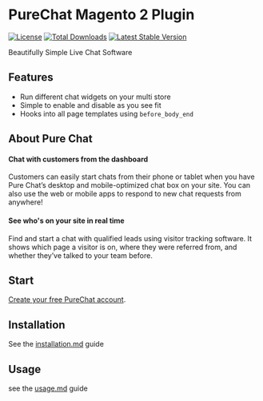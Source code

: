 # PureChat Magento 2 Plugin

[![License](https://poser.pugx.org/sozodesign/magento2-purechat/license)](./LICENSE)
[![Total Downloads](https://poser.pugx.org/sozodesign/magento2-purechat/downloads)](https://packagist.org/packages/sozodesign/magento2-purechat)
[![Latest Stable Version](https://poser.pugx.org/sozodesign/magento2-purechat/v/stable)](https://packagist.org/packages/sozodesign/magento2-purechat)

Beautifully Simple Live Chat Software

## Features
- Run different chat widgets on your multi store
- Simple to enable and disable as you see fit
- Hooks into all page templates using `before_body_end`

## About Pure Chat

#### Chat with customers from the dashboard
Customers can easily start chats from their phone or tablet when you have Pure Chat’s desktop and mobile-optimized chat box on your site. You can also use the web or mobile apps to respond to new chat requests from anywhere!

#### See who's on your site in real time
Find and start a chat with qualified leads using visitor tracking software.
It shows which page a visitor is on, where they were referred from, and whether they’ve talked to your team before.

## Start
[Create your free PureChat account](http://bit.ly/2tXKIUM).

## Installation
See the [installation.md](./Guides/INSTALLATION.md) guide

## Usage
see the [usage.md](./Guides/USAGE.MD) guide
